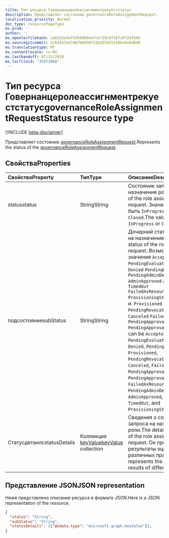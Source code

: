 ```yaml
---
title: Тип ресурса Говернанцеролеассигнментрекуестстатус
description: Представляет состояние governanceRoleAssignmentRequest.
localization_priority: Normal
doc_type: resourcePageType
ms.prod: ''
author: ''
ms.openlocfilehash: ca61e5e3ef5456889eafcef3914f16fc072dfb6b
ms.sourcegitcommit: 2c62457e57467b8d50f21b255b553106a9a5d8d6
ms.translationtype: MT
ms.contentlocale: ru-RU
ms.lasthandoff: 07/31/2019
ms.locfileid: "35971868"
---
```

# <a name="governanceroleassignmentrequeststatus-resource-type"></a><span data-ttu-id="66c5a-103">Тип ресурса Говернанцеролеассигнментрекуестстатус</span><span class="sxs-lookup"><span data-stu-id="66c5a-103">governanceRoleAssignmentRequestStatus resource type</span></span>

[!INCLUDE [beta-disclaimer](../../includes/beta-disclaimer.md)]

<span data-ttu-id="66c5a-104">Представляет состояние [governanceRoleAssignmentRequest](../resources/governanceroleassignmentrequest.md).</span><span class="sxs-lookup"><span data-stu-id="66c5a-104">Represents the status of the [governanceRoleAssignmentRequest](../resources/governanceroleassignmentrequest.md).</span></span>


## <a name="properties"></a><span data-ttu-id="66c5a-105">Свойства</span><span class="sxs-lookup"><span data-stu-id="66c5a-105">Properties</span></span>
<span data-ttu-id="66c5a-106">Свойство</span><span class="sxs-lookup"><span data-stu-id="66c5a-106">Property</span></span>       | <span data-ttu-id="66c5a-107">Тип</span><span class="sxs-lookup"><span data-stu-id="66c5a-107">Type</span></span> |<span data-ttu-id="66c5a-108">Описание</span><span class="sxs-lookup"><span data-stu-id="66c5a-108">Description</span></span>|
|:----|:-------------|:-----|
|<span data-ttu-id="66c5a-109">status</span><span class="sxs-lookup"><span data-stu-id="66c5a-109">status</span></span> |<span data-ttu-id="66c5a-110">String</span><span class="sxs-lookup"><span data-stu-id="66c5a-110">String</span></span>| <span data-ttu-id="66c5a-111">Состояние запроса на назначение роли.</span><span class="sxs-lookup"><span data-stu-id="66c5a-111">The status of the role assignment request.</span></span> <span data-ttu-id="66c5a-112">Значение может быть `InProgress` или `Closed`.</span><span class="sxs-lookup"><span data-stu-id="66c5a-112">The value can be `InProgress` or `Closed`.</span></span>|
|<span data-ttu-id="66c5a-113">подсостояние</span><span class="sxs-lookup"><span data-stu-id="66c5a-113">subStatus</span></span> |<span data-ttu-id="66c5a-114">String</span><span class="sxs-lookup"><span data-stu-id="66c5a-114">String</span></span>| <span data-ttu-id="66c5a-115">Дочерний статус запроса на назначение роли.</span><span class="sxs-lookup"><span data-stu-id="66c5a-115">The sub status of the role assignment request.</span></span> <span data-ttu-id="66c5a-116">Возможные значения `Accepted`:, `PendingEvaluation` `Granted` `Denied` `PendingProvisioning` `PendingAdminDecision` `AdminApproved` `AdminDenied` `TimedOut` `FailedAsResourceIsLocked` `ProvisioningStarted`,,,,,,,,,,,,,, и. `Provisioned` `PendingRevocation` `Revoked` `Canceled` `Failed` `PendingApprovalProvisioning` `PendingApproval`</span><span class="sxs-lookup"><span data-stu-id="66c5a-116">The values can be `Accepted`, `PendingEvaluation`, `Granted`, `Denied`, `PendingProvisioning`, `Provisioned`, `PendingRevocation`, `Revoked`, `Canceled`, `Failed`, `PendingApprovalProvisioning`, `PendingApproval`, `FailedAsResourceIsLocked`, `PendingAdminDecision`, `AdminApproved`, `AdminDenied`, `TimedOut`, and `ProvisioningStarted`.</span></span>|
|<span data-ttu-id="66c5a-117">Статусдетаилс</span><span class="sxs-lookup"><span data-stu-id="66c5a-117">statusDetails</span></span>       |<span data-ttu-id="66c5a-118">Коллекция [keyValue](../resources/keyvalue.md)</span><span class="sxs-lookup"><span data-stu-id="66c5a-118">[keyValue](../resources/keyvalue.md) collection</span></span>| <span data-ttu-id="66c5a-119">Сведения о состоянии запроса на назначение роли.</span><span class="sxs-lookup"><span data-stu-id="66c5a-119">The details of the status of the role assignment request.</span></span> <span data-ttu-id="66c5a-120">Он представляет результаты оценки различных правил.</span><span class="sxs-lookup"><span data-stu-id="66c5a-120">It represents the evaluation results of different rules.</span></span> |

## <a name="json-representation"></a><span data-ttu-id="66c5a-121">Представление JSON</span><span class="sxs-lookup"><span data-stu-id="66c5a-121">JSON representation</span></span>

<span data-ttu-id="66c5a-122">Ниже представлено описание ресурса в формате JSON.</span><span class="sxs-lookup"><span data-stu-id="66c5a-122">Here is a JSON representation of the resource.</span></span>

<!-- {
  "blockType": "resource",
  "@odata.type": "microsoft.graph.governanceRoleAssignmentRequestStatus"
}-->


```json
{
  "status": "String",
  "subStatus": "String",
  "statusDetails": [{"@odata.type": "microsoft.graph.keyValue"}],
}

```

<!-- uuid: 8fcb5dbc-d5aa-4681-8e31-b001d5168d79
2015-10-25 14:57:30 UTC -->
<!--
{
  "type": "#page.annotation",
  "description": "governanceRoleAssignmentRequestStatus",
  "keywords": "",
  "section": "documentation",
  "tocPath": "",
  "suppressions": []
}
-->
